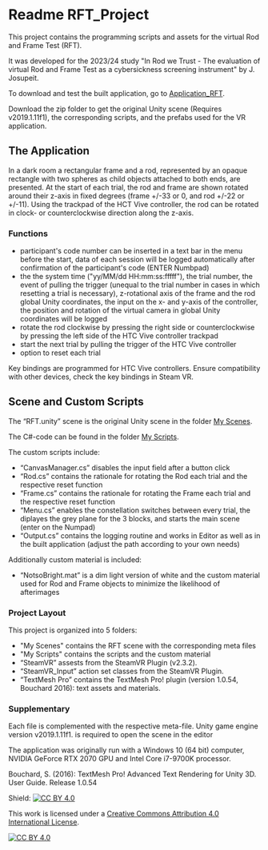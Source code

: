 # Readme RFT_Project

This project contains the programming scripts and assets for the virtual Rod and Frame Test (RFT). 

It was developed for the 2023/24 study "In Rod we Trust - The evaluation of virtual Rod and Frame Test as a cybersickness screening instrument" by J. Josupeit.

To download and test the built application, go to [Application_RFT](https://github.com/JudiJ/Application_RFT).

Download the zip folder to get the original Unity scene (Requires v2019.1.11f1), the corresponding scripts, and the prefabs used for the VR application.

## The Application
In a dark room a rectangular frame and a rod, represented by an opaque rectangle with two spheres as child objects attached to both ends, are presented.
At the start of each trial, the rod and frame are shown rotated around their z-axis in fixed degrees (frame +/-33 or 0, and rod +/-22 or +/-11). Using the trackpad of the HCT Vive controller, the rod can be rotated in clock- or counterclockwise direction along the z-axis. 

### Functions
- participant's code number can be inserted in a text bar in the menu before the start, data of each session will be logged automatically after confirmation of the participant's code (ENTER Numbpad)
- the the system time ("yy/MM/dd HH:mm:ss:fffff"), the trial number, the event of pulling the trigger (unequal to the trial number in cases in which resetting a trial is necessary), z-rotational axis of the frame and the rod                global Unity coordinates, the input on the x- and y-axis of the controller, the position and rotation of the virtual camera in global Unity coordinates will be logged
- rotate the rod clockwise by pressing the right side or counterclockwise by pressing the left side of the HTC Vive controller trackpad
- start the next trial by pulling the trigger of the HTC Vive controller
- option to reset each trial

Key bindings are programmed for HTC Vive controllers. Ensure compatibility with other devices, check the key bindings in Steam VR. 

## Scene and Custom Scripts
The “RFT.unity” scene is the original Unity scene in the folder [My Scenes](https://github.com/JudiJ/RFT_Project/tree/main/My%20Scenes). 

The C#-code can be found in the folder [My Scripts](https://github.com/JudiJ/RFT_Project/tree/main/My%20Scripts). 

The custom scripts include: 
- “CanvasManager.cs” disables the input field after a button click
- “Rod.cs”  contains the rationale for rotating the Rod each trial and the  respective reset function
- “Frame.cs” contains the rationale for rotating the Frame each trial and the respective reset function
- “Menu.cs” enables the constellation switches between every trial, the diplayes the grey plane for the 3 blocks, and starts the main scene (enter on the Numpad) 
- “Output.cs” contains the logging routine and works in Editor as well as in the built application (adjust the path according to your own needs)

Additionally custom material is included: 
- “NotsoBright.mat” is a dim light version of white and the custom material used for Rod and Frame objects to minimize the likelihood of afterimages

### Project Layout
This project is organized into 5 folders:
- "My Scenes" contains the RFT scene with the corresponding meta files
- "My Scripts" contains the scripts and the custom material
- “SteamVR” assests from the SteamVR Plugin (v2.3.2).
- “SteamVR_Input” action set classes from the SteamVR Plugin. 
- “TextMesh Pro” contains the TextMesh Pro! plugin (version 1.0.54, Bouchard 2016): text assets and materials.

### Supplementary
Each file is complemented with the respective meta-file.
Unity game engine version v2019.1.11f1. is required to open the scene in the editor

The application was originally run with a Windows 10 (64 bit) computer, NVIDIA GeForce RTX 2070 GPU and Intel Core i7-9700K processor.

Bouchard, S. (2016): TextMesh Pro! Advanced Text Rendering for Unity 3D. User Guide. Release 1.0.54

Shield: [![CC BY 4.0][cc-by-shield]][cc-by]

This work is licensed under a
[Creative Commons Attribution 4.0 International License][cc-by].

[![CC BY 4.0][cc-by-image]][cc-by]

[cc-by]: http://creativecommons.org/licenses/by/4.0/
[cc-by-image]: https://i.creativecommons.org/l/by/4.0/88x31.png
[cc-by-shield]: https://img.shields.io/badge/License-CC%20BY%204.0-lightgrey.svg
